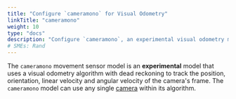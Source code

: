 ```yaml
---
title: "Configure `cameramono` for Visual Odometry"
linkTitle: "cameramono"
weight: 10
type: "docs"
description: "Configure `cameramono`, an experimental visual odometry model."
# SMEs: Rand
---
```


The `cameramono` movement sensor model is an **experimental** model that uses a visual odometry algorithm with dead reckoning to track the position, orientation, linear velocity and angular velocity of the camera's frame.
The `cameramono` model can use any single [camera](/components/camera/) within its algorithm.
